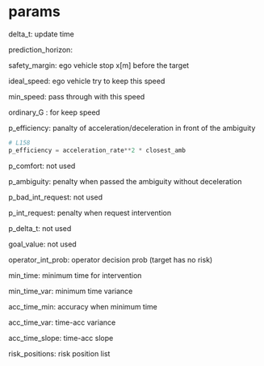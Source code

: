 # params

delta_t: update time 

prediction_horizon:  

safety_margin: ego vehicle stop x[m] before the target 

ideal_speed: ego vehicle try to keep this speed

min_speed: pass through with this speed

ordinary_G : for keep speed

p_efficiency: panalty of acceleration/deceleration in front of the ambiguity  
```python
# L158
p_efficiency = acceleration_rate**2 * closest_amb
```

p_comfort: not used 

p_ambiguity: penalty when passed the ambiguity without deceleration 

p_bad_int_request: not used 

p_int_request: penalty when request intervention 

p_delta_t: not used 

goal_value: not used


operator_int_prob: operator decision prob (target has no risk) 

min_time: minimum time for intervention 

min_time_var: minimum time variance 

acc_time_min: accuracy when minimum time

acc_time_var: time-acc variance 

acc_time_slope: time-acc slope 

risk_positions: risk position list 
